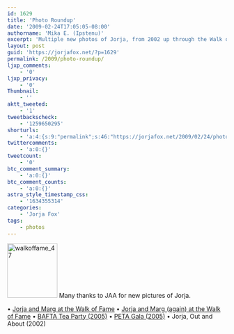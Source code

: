 ```yaml
---
id: 1629
title: 'Photo Roundup'
date: '2009-02-24T17:05:05-08:00'
authorname: 'Mika E. (Ipstenu)'
excerpt: 'Multiple new photos of Jorja, from 2002 up through the Walk of Fame celebration for William Petersen.  Kudos to our sister site, JAA, for the pictures.'
layout: post
guid: 'https://jorjafox.net/?p=1629'
permalink: /2009/photo-roundup/
ljxp_comments:
    - '0'
ljxp_privacy:
    - '0'
Thumbnail:
    - ''
aktt_tweeted:
    - '1'
tweetbackscheck:
    - '1259650295'
shorturls:
    - 'a:4:{s:9:"permalink";s:46:"https://jorjafox.net/2009/02/24/photo-roundup/";s:7:"tinyurl";s:25:"http://tinyurl.com/azxsaq";s:4:"isgd";s:18:"http://is.gd/5345t";s:5:"bitly";s:20:"http://bit.ly/7yaRFM";}'
twittercomments:
    - 'a:0:{}'
tweetcount:
    - '0'
btc_comment_summary:
    - 'a:0:{}'
btc_comment_counts:
    - 'a:0:{}'
astra_style_timestamp_css:
    - '1634355314'
categories:
    - 'Jorja Fox'
tags:
    - photos
---
```


<img src="//static.jorjafox.net/wordpress/2009/02/walkoffame_47-115x125.jpg" alt="walkoffame_47" title="walkoffame_47" width="115" height="125" class="alignleft size-thumbnail wp-image-1631" /> Many thanks to JAA for new pictures of Jorja.

&bull; <a href="https://jorjafox.net/gallery/pub/csi/20090303-walkoffame/pub/walkoffame_46.jpg">Jorja and Marg at the Walk of Fame</a>
&bull; <a href="https://jorjafox.net/gallery/pub/csi/20090303-walkoffame/pub/walkoffame_47.jpg">Jorja and Marg (again) at the Walk of Fame</a>
&bull; <a href="https://jorjafox.net/gallery/pub/events/20070915-bafta/baftala038.jpg">BAFTA Tea Party (2005)</a>
&bull; <a href="https://jorjafox.net/gallery/awards/pub/20050910-peta/petagala_001.jpg">PETA Gala (2005)</a>
&bull; Jorja, Out and About (2002)
